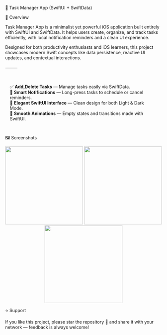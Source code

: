 📝 Task Manager App (SwiftUI + SwiftData)

🌟 Overview

Task Manager App is a minimalist yet powerful iOS application built entirely with SwiftUI and SwiftData.
It helps users create, organize, and track tasks efficiently, with local notification reminders and a clean UI experience.

Designed for both productivity enthusiasts and iOS learners, this project showcases modern Swift concepts like data persistence, reactive UI updates, and contextual interactions.


⸻
<div style="background-color:rgba(255,255,255,0.1); padding:15px; border-radius:10px;">

✅ **Add,Delete Tasks** — Manage tasks easily via SwiftData.<br>
🔔 **Smart Notifications** — Long-press tasks to schedule or cancel reminders.<br>
🎨 **Elegant SwiftUI Interface** — Clean design for both Light & Dark Mode.<br>
💫 **Smooth Animations** — Empty states and transitions made with SwiftUI.<br>

</div>

🖼️ Screenshots

<div align="center">
<img src="https://github.com/user-attachments/assets/bb7342fa-fc8d-4647-b714-b36e22fb667b" width="250">
<img src="https://github.com/user-attachments/assets/26e3e1b8-2594-43a6-a0e9-7e99fbb10f29" width="250">
<img src="https://github.com/user-attachments/assets/5ed6663c-b756-43cb-8b58-210d4137f0b7" width="250">
</div>


⭐️ Support

If you like this project, please star the repository 🌟
and share it with your network — feedback is always welcome!
